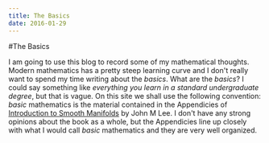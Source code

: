 ```yaml
---
title: The Basics
date: 2016-01-29 
---
```


#The Basics

I am going to use this blog to record some of my mathematical thoughts. Modern mathematics has a pretty steep learning curve and I don\'t really want to spend my time writing about 
the *basics*. What are the *basics*? I could say something like *everything you learn in a standard undergraduate degree*, but that is vague. On this site we shall use the 
following convention: *basic* mathematics is the material contained in the Appendicies of [Introduction to Smooth Manifolds](https://www.math.washington.edu/~lee/Books/ISM/) by 
John M Lee. I don\'t have any strong opinions about the book as a whole, but the Appendicies line up closely with what I would call *basic* mathematics and they are very well organized. 

